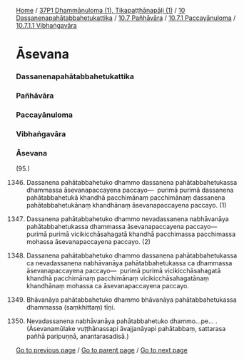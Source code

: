 
[Home](/) / [37P1 Dhammānuloma (1), Tikapaṭṭhānapāḷi (1)](/tipitaka/37P1.md) / [10 Dassanenapahātabbahetukattika](/tipitaka/37P1/10.md) / [10.7 Pañhāvāra](/tipitaka/37P1/10/10.7.md) / [10.7.1 Paccayānuloma](/tipitaka/37P1/10/10.7/10.7.1.md) / [10.7.1.1 Vibhaṅgavāra](/tipitaka/37P1/10/10.7/10.7.1/10.7.1.1.md)

# Āsevana

### Dassanenapahātabbahetukattika

### Pañhāvāra

### Paccayānuloma

### Vibhaṅgavāra

### Āsevana

(95.)

1346. Dassanena pahātabbahetuko dhammo dassanena pahātabbahetukassa dhammassa āsevanapaccayena paccayo—  purimā purimā dassanena pahātabbahetukā khandhā pacchimānaṃ pacchimānaṃ dassanena pahātabbahetukānaṃ khandhānaṃ āsevanapaccayena paccayo. (1)

1347. Dassanena pahātabbahetuko dhammo nevadassanena nabhāvanāya pahātabbahetukassa dhammassa āsevanapaccayena paccayo—  purimā purimā vicikicchāsahagatā khandhā pacchimassa pacchimassa mohassa āsevanapaccayena paccayo. (2)

1348. Dassanena pahātabbahetuko dhammo dassanena pahātabbahetukassa ca nevadassanena nabhāvanāya pahātabbahetukassa ca dhammassa āsevanapaccayena paccayo—  purimā purimā vicikicchāsahagatā khandhā pacchimānaṃ pacchimānaṃ vicikicchāsahagatānaṃ khandhānaṃ mohassa ca āsevanapaccayena paccayo.

1349. Bhāvanāya pahātabbahetuko dhammo bhāvanāya pahātabbahetukassa dhammassa (saṃkhittaṃ) tīṇi.

1350. Nevadassanena nabhāvanāya pahātabbahetuko dhammo…pe… . (Āsevanamūlake vuṭṭhānassapi āvajjanāyapi pahātabbaṃ, sattarasa pañhā paripuṇṇā, anantarasadisā.)

[Go to previous page](/tipitaka/37P1/10/10.7/10.7.1/10.7.1.1/Pacchajata.md) / [Go to parent page](/tipitaka/37P1/10/10.7/10.7.1/10.7.1.1.md) / [Go to next page](/tipitaka/37P1/10/10.7/10.7.1/10.7.1.1/Kamma.md)


